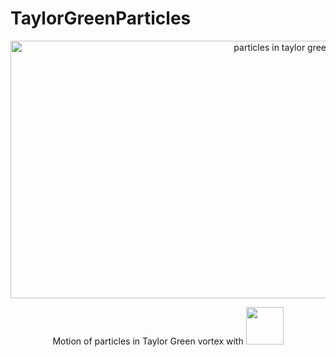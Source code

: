 # TaylorGreenParticles

<p align="center">
    <img src="https://github.com/hietwll/TaylorGreenParticles/raw/master/gif/tau_p_555.56.gif" width="900" height="412.5" alt="particles in taylor green vortex"/>
</p>

<p align="center">
Motion of particles in Taylor Green vortex with 
<img width="60" src = "http://latex.codecogs.com/gif.latex?%5Ctau_p%3D555">
</p>
